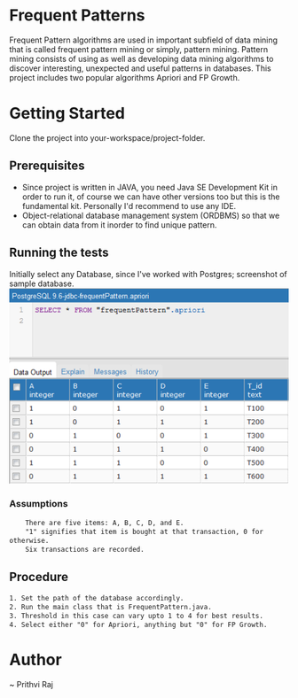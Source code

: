 # Frequent Patterns

Frequent Pattern algorithms are used in important subfield of data mining that is called frequent pattern mining or simply, pattern mining. Pattern mining consists of using as well as developing data mining algorithms to discover interesting, unexpected and useful patterns in databases. This project includes two popular algorithms Apriori and FP Growth.

# Getting Started

Clone the project into your-workspace/project-folder.

## Prerequisites

   - Since project is written in JAVA, you need Java SE Development Kit in order to run it, of course we can have other versions too but this is the fundamental kit. Personally I'd recommend to use any IDE.
   - Object-relational database management system (ORDBMS) so that we can obtain data from it inorder to find unique pattern.

  ## Running the tests
    
   Initially select any Database, since I've worked with Postgres; screenshot of sample database.
     ![Database](/database.png?raw=true "Database Example")

  ### Assumptions
        There are five items: A, B, C, D, and E. 
        "1" signifies that item is bought at that transaction, 0 for otherwise.
        Six transactions are recorded.

  ## Procedure

    1. Set the path of the database accordingly.
    2. Run the main class that is FrequentPattern.java.
    3. Threshold in this case can vary upto 1 to 4 for best results.
    4. Select either "0" for Apriori, anything but "0" for FP Growth.

# Author

~ Prithvi Raj
